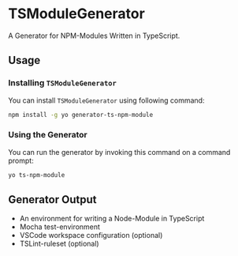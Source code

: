 # TSModuleGenerator
A Generator for NPM-Modules Written in TypeScript.

## Usage
### Installing `TSModuleGenerator`
You can install `TSModuleGenerator` using following command:

```bash
npm install -g yo generator-ts-npm-module
```

### Using the Generator
You can run the generator by invoking this command on a command prompt:

```bash
yo ts-npm-module
```

## Generator Output
  - An environment for writing a Node-Module in TypeScript
  - Mocha test-environment
  - VSCode workspace configuration (optional)
  - TSLint-ruleset (optional)